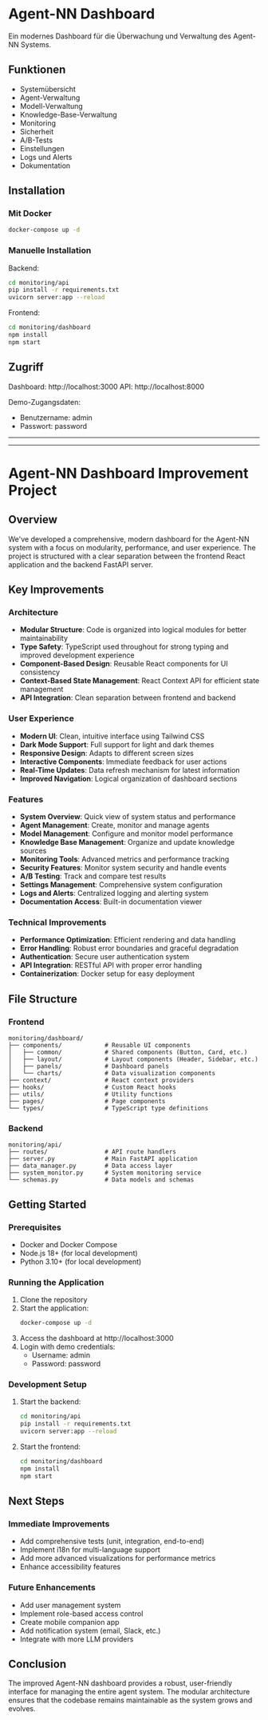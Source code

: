 # Agent-NN Dashboard

Ein modernes Dashboard für die Überwachung und Verwaltung des Agent-NN Systems.

## Funktionen

- Systemübersicht
- Agent-Verwaltung
- Modell-Verwaltung
- Knowledge-Base-Verwaltung
- Monitoring
- Sicherheit
- A/B-Tests
- Einstellungen
- Logs und Alerts
- Dokumentation

## Installation

### Mit Docker

```bash
docker-compose up -d
```

### Manuelle Installation

Backend:
```bash
cd monitoring/api
pip install -r requirements.txt
uvicorn server:app --reload
```

Frontend:
```bash
cd monitoring/dashboard
npm install
npm start
```

## Zugriff

Dashboard: http://localhost:3000
API: http://localhost:8000

Demo-Zugangsdaten:
- Benutzername: admin
- Passwort: password

---
---

# Agent-NN Dashboard Improvement Project

## Overview
We've developed a comprehensive, modern dashboard for the Agent-NN system with a focus on modularity, performance, and user experience. The project is structured with a clear separation between the frontend React application and the backend FastAPI server.

## Key Improvements

### Architecture
- **Modular Structure**: Code is organized into logical modules for better maintainability
- **Type Safety**: TypeScript used throughout for strong typing and improved development experience
- **Component-Based Design**: Reusable React components for UI consistency
- **Context-Based State Management**: React Context API for efficient state management
- **API Integration**: Clean separation between frontend and backend

### User Experience
- **Modern UI**: Clean, intuitive interface using Tailwind CSS
- **Dark Mode Support**: Full support for light and dark themes
- **Responsive Design**: Adapts to different screen sizes
- **Interactive Components**: Immediate feedback for user actions
- **Real-Time Updates**: Data refresh mechanism for latest information
- **Improved Navigation**: Logical organization of dashboard sections

### Features
- **System Overview**: Quick view of system status and performance
- **Agent Management**: Create, monitor and manage agents
- **Model Management**: Configure and monitor model performance
- **Knowledge Base Management**: Organize and update knowledge sources
- **Monitoring Tools**: Advanced metrics and performance tracking
- **Security Features**: Monitor system security and handle events
- **A/B Testing**: Track and compare test results
- **Settings Management**: Comprehensive system configuration
- **Logs and Alerts**: Centralized logging and alerting system
- **Documentation Access**: Built-in documentation viewer

### Technical Improvements
- **Performance Optimization**: Efficient rendering and data handling
- **Error Handling**: Robust error boundaries and graceful degradation
- **Authentication**: Secure user authentication system
- **API Integration**: RESTful API with proper error handling
- **Containerization**: Docker setup for easy deployment

## File Structure

### Frontend
```
monitoring/dashboard/
├── components/            # Reusable UI components
│   ├── common/            # Shared components (Button, Card, etc.)
│   ├── layout/            # Layout components (Header, Sidebar, etc.)
│   ├── panels/            # Dashboard panels
│   └── charts/            # Data visualization components
├── context/               # React context providers
├── hooks/                 # Custom React hooks
├── utils/                 # Utility functions
├── pages/                 # Page components
└── types/                 # TypeScript type definitions
```

### Backend
```
monitoring/api/
├── routes/                # API route handlers
├── server.py              # Main FastAPI application
├── data_manager.py        # Data access layer
├── system_monitor.py      # System monitoring service
└── schemas.py             # Data models and schemas
```

## Getting Started

### Prerequisites
- Docker and Docker Compose
- Node.js 18+ (for local development)
- Python 3.10+ (for local development)

### Running the Application
1. Clone the repository
2. Start the application:
   ```bash
   docker-compose up -d
   ```
3. Access the dashboard at http://localhost:3000
4. Login with demo credentials:
   - Username: admin
   - Password: password

### Development Setup
1. Start the backend:
   ```bash
   cd monitoring/api
   pip install -r requirements.txt
   uvicorn server:app --reload
   ```

2. Start the frontend:
   ```bash
   cd monitoring/dashboard
   npm install
   npm start
   ```

## Next Steps

### Immediate Improvements
- Add comprehensive tests (unit, integration, end-to-end)
- Implement i18n for multi-language support
- Add more advanced visualizations for performance metrics
- Enhance accessibility features

### Future Enhancements
- Add user management system
- Implement role-based access control
- Create mobile companion app
- Add notification system (email, Slack, etc.)
- Integrate with more LLM providers

## Conclusion
The improved Agent-NN dashboard provides a robust, user-friendly interface for managing the entire agent system. The modular architecture ensures that the codebase remains maintainable as the system grows and evolves.
